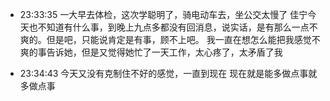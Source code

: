 - 23:33:35 
	一大早去体检，这次学聪明了，骑电动车去，坐公交太慢了
	佳宁今天也不知道有什么事，到晚上九点多都没有回消息，说实话，是有那么一点不爽的。但是吧，只能说肯定是有事，顾不上吧。
	我一直在想怎么能把我感觉不爽的事告诉她，但是又觉得她忙了一天工作，太心疼了，太矛盾了我
	 
- 23:34:43 
	今天又没有克制住不好的感觉，一直到现在
	现在就是能多做点事就多做点事 